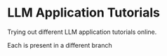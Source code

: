 # LLM Application Tutorials

Trying out different LLM application tutorials online.

Each is present in a different branch